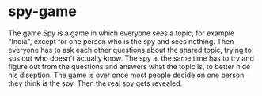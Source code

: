 # spy-game
The game Spy is a game in which everyone sees a topic, for example "India", except for one person who is the spy and sees nothing. Then everyone has to ask each other questions about the shared topic, trying to sus out who doesn't actually know. The spy at the same time has to try and figure out from the questions and answers what the topic is, to better hide his diseption.
The game is over once most people decide on one person they think is the spy. Then the real spy gets revealed.
